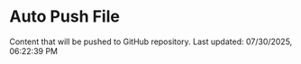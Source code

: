# Auto Push File

Content that will be pushed to GitHub repository.
Last updated: 07/30/2025, 06:22:39 PM